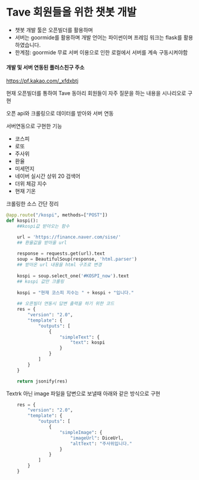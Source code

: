 # Tave 회원들을 위한 챗봇 개발

- 챗봇 개발 툴은 오픈빌더를 활용하며
- 서버는 goormide를 활용하며 개발 언어는 파이썬이며 프레임 워크는 flask를 활용하였습니다.
- 한계점: goormide 무료 서버 이용으로 인한 로컬에서 서버를 계속 구동시켜야함

#### 개발 및 서버 연동된 플러스친구 주소

https://pf.kakao.com/_xfdxbtj

현재 오픈빌더를 통하여 Tave 동아리 회원들이 자주 질문을 하는 내용을 시나리오로 구현

오픈 api와 크롤링으로 데이터를 받아와 서버 연동

서버연동으로 구현한 기능

- 코스피
- 로또
- 주사위
- 환율
- 미세먼지
- 네이버 실시간 상위 20 검색어
- 더위 체감 지수
- 현재 기온


크롤링한 소스 간단 정리

``` python
@app.route("/kospi", methods=["POST"])
def kospi():
    ##kospi값 받아오는 함수

    url = 'https://finance.naver.com/sise/'
    ## 환율값을 받아올 url
    
    response = requests.get(url).text
	soup = BeautifulSoup(response, 'html.parser')
    ## 받아온 url 내용을 html 구조로 변경
    
    kospi = soup.select_one('#KOSPI_now').text
    ## kospi 값만 크롤링
    
    kospi = "현재 코스피 지수는 " + kospi + "입니다."
    
    ## 오픈빌더 연동시 답변 출력을 하기 위한 코드
    res = {
        "version": "2.0",
        "template": {
            "outputs": [
                {
                    "simpleText": {
                        "text": kospi
                    }
                }
            ]
        }
    }

    return jsonify(res)
```



Textrk 아닌 image 파일을 답변으로 보낼때 아래와 같은 방식으로 구현

``` python
    res = {
        "version": "2.0",
        "template": {
            "outputs": [
                {
                    "simpleImage": {
                        "imageUrl": DiceUrl,
                        "altText": "주사위입니다."
                    }
                }
            ]
        }
    }
```

